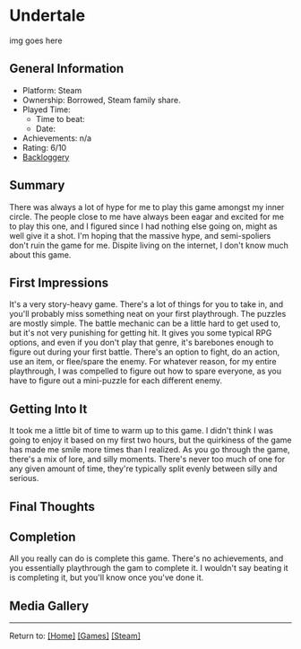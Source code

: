 # Undertale

img goes here

## General Information

- Platform: Steam
- Ownership: Borrowed, Steam family share.
- Played Time: 
    - Time to beat: 
    - Date: 
- Achievements: n/a
- Rating: 6/10
- [Backloggery](https://www.backloggery.com/games.php?user=QueenRaven29&search=Undertale)

## Summary
There was always a lot of hype for me to play this game amongst my inner circle. The people close to me have always been eagar and excited for me to play this one, and I figured since I had nothing else going on, might as well give it a shot. I'm hoping that the massive hype, and semi-spoliers don't ruin the game for me. Dispite living on the internet, I don't know much about this game. 

## First Impressions
It's a very story-heavy game. There's a lot of things for you to take in, and you'll probably miss something neat on your first playthrough. The puzzles are mostly simple. The battle mechanic can be a little hard to get used to, but it's not very punishing for getting hit. It gives you some typical RPG options, and even if you don't play that genre, it's barebones enough to figure out during your first battle. There's an option to fight, do an action, use an item, or flee/spare the enemy. For whatever reason, for my entire playthrough, I was compelled to figure out how to spare everyone, as you have to figure out a mini-puzzle for each different enemy. 

## Getting Into It
It took me a little bit of time to warm up to this game. I didn't think I was going to enjoy it based on my first two hours, but the quirkiness of the game has made me smile more times than I realized. As you go through the game, there's a mix of lore, and silly moments. There's never too much of one for any given amount of time, they're typically split evenly between silly and serious. 

## Final Thoughts


## Completion
All you really can do is complete this game. There's no achievements, and you essentially playthrough the gam to complete it. I wouldn't say beating it is completing it, but you'll know once you've done it. 

## Media Gallery


***
Return to: [[Home]](/index) [[Games]](/Games/Home) [[Steam]](/Games/Steam/Home)